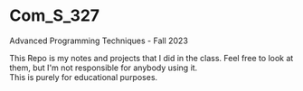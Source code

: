 # Com_S_327
Advanced Programming Techniques - Fall 2023<br>

This Repo is my notes and projects that I did in the class. Feel free to look at them, but I'm not responsible for anybody using it.<br>
This is purely for educational purposes.
